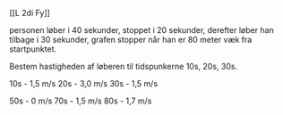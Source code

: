 [[L 2di Fy]]

personen løber i 40 sekunder, stoppet i 20 sekunder, derefter løber han tilbage i 30 sekunder, grafen stopper når han er 80 meter væk fra startpunktet.

Bestem hastigheden af løberen til tidspunkerne 10s, 20s, 30s.

10s - 1,5 m/s
20s - 3,0 m/s
30s - 1,5 m/s

50s - 0 m/s
70s - 1,5 m/s
80s - 1,7 m/s

